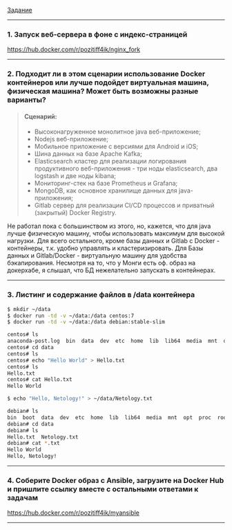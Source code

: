 [Задание](https://github.com/netology-code/virt-homeworks/blob/virt-11/05-virt-03-docker/README.md)

------

### 1. Запуск веб-сервера в фоне с индекс-страницей

https://hub.docker.com/r/pozitiff4ik/nginx_fork

---

### 2. Подходит ли в этом сценарии использование Docker контейнеров или лучше подойдет виртуальная машина, физическая машина? Может быть возможны разные варианты?

> #### Сценарий:
> - Высоконагруженное монолитное java веб-приложение;
> - Nodejs веб-приложение;
> - Мобильное приложение c версиями для Android и iOS;
> - Шина данных на базе Apache Kafka;
> - Elasticsearch кластер для реализации логирования продуктивного веб-приложения - три ноды elasticsearch, два logstash и две ноды kibana;
> - Мониторинг-стек на базе Prometheus и Grafana;
> - MongoDB, как основное хранилище данных для java-приложения;
> - Gitlab сервер для реализации CI/CD процессов и приватный (закрытый) Docker Registry.

Не работал пока с большинством из этого, но, кажется, что для java лучше физическую машину, чтобы использовать максимум для высокой нагрузки. Для всего остального, кроме базы данных и Gitlab с Docker - контейнеры, т.к. удобно управлять и кластеризировать. Для Базы данных и Gitlab/Docker - виртуальную машину для удобства бэкапирования. Несмотря на то, что у Монги есть оф. образ на докерхабе, я слышал, что БД нежелательно запускать в контейнерах.

---

### 3. Листинг и содержание файлов в /data контейнера

```bash
$ mkdir ~/data
$ docker run -td -v ~/data:/data centos:7
$ docker run -td -v ~/data:/data debian:stable-slim
```

```bash
centos# ls
anaconda-post.log  bin  data  dev  etc  home  lib  lib64  media  mnt  opt  proc  root  run  sbin  srv  sys  tmp  usr  var
centos# cd data
centos# ls
centos# echo "Hello World" > Hello.txt
centos# ls
Hello.txt
centos# cat Hello.txt
Hello World
```

```bash
$ echo "Hello, Netology!" > ~/data/Netology.txt
```

```bash
debian# ls
bin  boot  data  dev  etc  home  lib  lib64  media  mnt  opt  proc  root  run  sbin  srv  sys  tmp  usr  var
debian# cd data
debian# ls
Hello.txt  Netology.txt
debian# cat *.txt       
Hello World
Hello, Netology!
```

---

### 4. Соберите Docker образ с Ansible, загрузите на Docker Hub и пришлите ссылку вместе с остальными ответами к задачам

https://hub.docker.com/r/pozitiff4ik/myansible

---